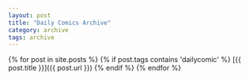```yaml
---
layout: post
title: "Daily Comics Archive"
category: archive
tags: archive
---
```

{% for post in site.posts %}
    {% if post.tags contains 'dailycomic' %}
  [{{ post.title }}]({{ post.url }})
     {% endif %}
{% endfor %}
